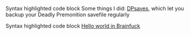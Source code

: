 Syntax highlighted code block
Some things I did:
[DPsaves](https://github.com/kwdrt/DPsaves), which let you backup your Deadly Premonition savefile regularly

Syntax highlighted code block
[Hello world in Brainfuck](https://github.com/kwdrt/HelloWorldBF)

